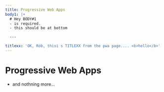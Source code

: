 ```yaml
---
title: Progressive Web Apps
body1: |+
  # Hey BODY#1 
  - is required.
  - this should be at bottom

  ---

titlexx: 'OK, Rob, thisi s TITLEXX from the pwa page.... <b>hello</b>'
---
```

# Progressive Web Apps
- and nothning more...
